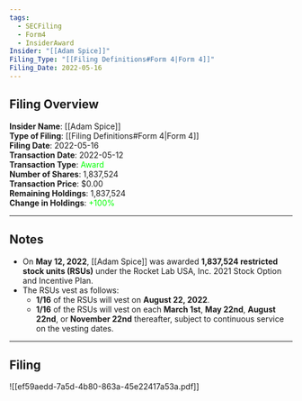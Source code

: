 ```yaml
---
tags:
  - SECFiling
  - Form4
  - InsiderAward
Insider: "[[Adam Spice]]"
Filing_Type: "[[Filing Definitions#Form 4|Form 4]]"
Filing_Date: 2022-05-16
---
```


## Filing Overview

**Insider Name**: [[Adam Spice]]  
**Type of Filing**: [[Filing Definitions#Form 4|Form 4]]  
**Filing Date**: 2022-05-16  
**Transaction Date**: 2022-05-12  
**Transaction Type**: <span style="color:lime">Award</span>  
**Number of Shares**: 1,837,524  
**Transaction Price**: $0.00  
**Remaining Holdings**: 1,837,524  
**Change in Holdings**: <span style="color:lime">+100%</span>  

---

## Notes

- On **May 12, 2022**, [[Adam Spice]] was awarded **1,837,524 restricted stock units (RSUs)** under the Rocket Lab USA, Inc. 2021 Stock Option and Incentive Plan.
- The RSUs vest as follows:
  - **1/16** of the RSUs will vest on **August 22, 2022**.
  - **1/16** of the RSUs will vest on each **March 1st**, **May 22nd**, **August 22nd**, or **November 22nd** thereafter, subject to continuous service on the vesting dates.

---

## Filing

![[ef59aedd-7a5d-4b80-863a-45e22417a53a.pdf]]
